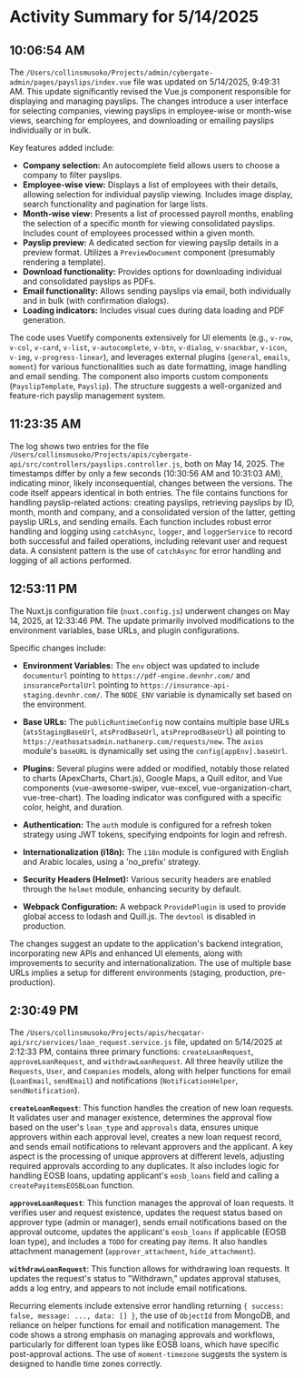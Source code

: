 # Activity Summary for 5/14/2025

## 10:06:54 AM
The `/Users/collinsmusoko/Projects/admin/cybergate-admin/pages/payslips/index.vue` file was updated on 5/14/2025, 9:49:31 AM.  This update significantly revised the Vue.js component responsible for displaying and managing payslips.  The changes introduce a user interface for selecting companies, viewing payslips in employee-wise or month-wise views, searching for employees, and downloading or emailing payslips individually or in bulk.

Key features added include:

* **Company selection:** An autocomplete field allows users to choose a company to filter payslips.
* **Employee-wise view:** Displays a list of employees with their details, allowing selection for individual payslip viewing.  Includes image display, search functionality and pagination for large lists.
* **Month-wise view:** Presents a list of processed payroll months, enabling the selection of a specific month for viewing consolidated payslips.  Includes count of employees processed within a given month.
* **Payslip preview:** A dedicated section for viewing payslip details in a preview format.  Utilizes a `PreviewDocument` component (presumably rendering a template).
* **Download functionality:** Provides options for downloading individual and consolidated payslips as PDFs.
* **Email functionality:** Allows sending payslips via email, both individually and in bulk (with confirmation dialogs).
* **Loading indicators:**  Includes visual cues during data loading and PDF generation.

The code uses Vuetify components extensively for UI elements (e.g., `v-row`, `v-col`, `v-card`, `v-list`, `v-autocomplete`, `v-btn`, `v-dialog`, `v-snackbar`, `v-icon`, `v-img`, `v-progress-linear`),  and leverages external plugins (`general`, `emails`, `moment`) for various functionalities such as date formatting, image handling and email sending.  The component also imports custom components (`PayslipTemplate`, `Payslip`).  The structure suggests a well-organized and feature-rich payslip management system.


## 11:23:35 AM
The log shows two entries for the file `/Users/collinsmusoko/Projects/apis/cybergate-api/src/controllers/payslips.controller.js`, both on May 14, 2025.  The timestamps differ by only a few seconds (10:30:56 AM and 10:31:03 AM), indicating minor, likely inconsequential, changes between the versions. The code itself appears identical in both entries.  The file contains functions for handling payslip-related actions: creating payslips, retrieving payslips by ID, month, month and company, and a consolidated version of the latter, getting payslip URLs, and sending emails. Each function includes robust error handling and logging using `catchAsync`, `logger`, and `loggerService` to record both successful and failed operations, including relevant user and request data.  A consistent pattern is the use of  `catchAsync` for error handling and logging of all actions performed.


## 12:53:11 PM
The Nuxt.js configuration file (`nuxt.config.js`) underwent changes on May 14, 2025, at 12:33:46 PM.  The update primarily involved modifications to the environment variables, base URLs, and plugin configurations.

Specific changes include:

* **Environment Variables:**  The `env` object was updated to include  `documenturl` pointing to  `https://pdf-engine.devnhr.com/` and `insurancePortalUrl` pointing to `https://insurance-api-staging.devnhr.com/`.  The `NODE_ENV` variable is dynamically set based on the environment.

* **Base URLs:** The `publicRuntimeConfig` now contains multiple base URLs (`atsStagingBaseUrl`, `atsProdBaseUrl`, `atsPreprodBaseUrl`) all pointing to `https://eathosatsadmin.nathanerp.com/requests/new`.  The `axios` module's `baseURL` is dynamically set using the `config[appEnv].baseUrl`.

* **Plugins:** Several plugins were added or modified, notably those related to charts (ApexCharts, Chart.js), Google Maps, a Quill editor, and Vue components (vue-awesome-swiper, vue-excel, vue-organization-chart, vue-tree-chart). The loading indicator was configured with a specific color, height, and duration.

* **Authentication:** The `auth` module is configured for a refresh token strategy using JWT tokens, specifying endpoints for login and refresh.

* **Internationalization (i18n):** The `i18n` module is configured with English and Arabic locales, using a 'no_prefix' strategy.

* **Security Headers (Helmet):**  Various security headers are enabled through the `helmet` module, enhancing security by default.

* **Webpack Configuration:**  A webpack `ProvidePlugin` is used to provide global access to lodash and Quill.js.  The `devtool` is disabled in production.

The changes suggest an update to the application's backend integration, incorporating new APIs and enhanced UI elements, along with improvements to security and internationalization.  The use of multiple base URLs implies a setup for different environments (staging, production, pre-production).


## 2:30:49 PM
The `/Users/collinsmusoko/Projects/apis/hecqatar-api/src/services/loan_request.service.js` file, updated on 5/14/2025 at 2:12:33 PM, contains three primary functions: `createLoanRequest`, `approveLoanRequest`, and `withdrawLoanRequest`.  All three heavily utilize the `Requests`, `User`, and `Companies` models, along with helper functions for email (`LoanEmail`, `sendEmail`) and notifications (`NotificationHelper`, `sendNotification`).

**`createLoanRequest`**: This function handles the creation of new loan requests.  It validates user and manager existence, determines the approval flow based on the user's `loan_type` and `approvals` data, ensures unique approvers within each approval level, creates a new loan request record, and sends email notifications to relevant approvers and the applicant.  A key aspect is the processing of unique approvers at different levels, adjusting required approvals according to any duplicates.  It also includes logic for handling EOSB loans, updating applicant's `eosb_loans` field and calling a `createPayitemsEOSBLoan` function.

**`approveLoanRequest`**:  This function manages the approval of loan requests.  It verifies user and request existence, updates the request status based on approver type (admin or manager), sends email notifications based on the approval outcome, updates the applicant's `eosb_loans` if applicable (EOSB loan type), and includes a `TODO` for creating pay items.  It also handles attachment management (`approver_attachment`, `hide_attachment`).

**`withdrawLoanRequest`**: This function allows for withdrawing loan requests. It updates the request's status to "Withdrawn," updates approval statuses, adds a log entry, and appears to not include email notifications.

Recurring elements include extensive error handling returning `{ success: false, message: ..., data: [] }`, the use of `ObjectId` from MongoDB, and reliance on helper functions for email and notification management.  The code shows a strong emphasis on managing approvals and workflows, particularly for different loan types like EOSB loans, which have specific post-approval actions.  The use of `moment-timezone` suggests the system is designed to handle time zones correctly.
